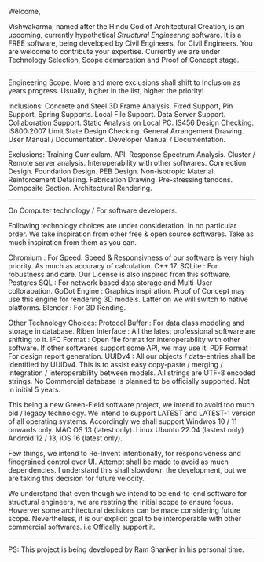 Welcome, 

Vishwakarma, named after the Hindu God of Architectural Creation, is an upcoming, currently hypothetical *Structural Engineering* software. It is a FREE software, being developed by Civil Engineers, for Civil Engineers. You are welcome to contribute your expertise. Currently we are under Technology Selection, Scope demarcation and Proof of Concept stage.

********************************************************************************
Engineering Scope. More and more exclusions shall shift to Inclusion as years progress. Usually, higher in the list, higher the priority!

Inclusions:
Concrete and Steel 3D Frame Analysis.
Fixed Support, Pin Support, Spring Supports.
Local File Support. Data Server Support. Collaboration Support.
Static Analysis on Local PC.
IS456 Design Checking.
IS800:2007 Limit State Design Checking.
General Arrangement Drawing.
User Manual / Documentation.
Developer Manual / Documentation.

Exclusions:
Training Curriculam.
API.
Response Spectrum Analysis.
Cluster / Remote server analysis.
Interoperability with other softwares.
Connection Design.
Foundation Design.
PEB Design.
Non-isotropic Material.
Reinforcement Detailing.
Fabrication Drawing.
Pre-stressing tendons.
Composite Section.
Architectural Rendering.


********************************************************************************
On Computer technology / For software developers.

Following technology choices are under consideration. In no particular order. We take inspiration from other free & open source softwares. Take as much inspiration from them as you can.

Chromium : For Speed. Speed & Responsivness of our software is very high priority. As much as accuracy of calculation. C++ 17. 
SQLite : For robustness and care. Our License is also inspired from this software.
Postgres SQL : For network based data storage and Multi-User collorabation.
GoDot Engine : Graphics inspiration. Proof of Concept may use this engine for rendering 3D models. Latter on we will switch to native platforms.
Blender : For 3D Rending.


Other Technology Choices:
Protocol Buffer : For data class modeling and storage in database.
Riben Interface : All the latest professional software are shifting to it.
IFC Format : Open file format for interoperability with other software. If other softwares support some API, we may use it.
PDF Format : For design report generation.
UUIDv4 : All our objects / data-entries shall be identified by UUIDv4. This is to assist easy copy-paste / merging / integration / interoperability between models.
All strings are UTF-8 encoded strings.
No Commercial database is planned to be officially supported. Not in initial 5 years.


This being a new Green-Field software project, we intend to avoid too much old / legacy technology. We intend to support LATEST and LATEST-1 version of all operating systems. Accordingly we shall support Windwos 10 / 11 onwards only. MAC OS 13 (latest only). Linux Ubuntu 22.04 (lastest only)   Android 12 / 13, iOS 16 (latest only).


Few things, we intend to Re-Invent intentionally, for responsiveness and finegrained control over UI. Attempt shall be made to avoid as much dependencies.
I understand this shall slowdown the development, but we are taking this decision for future velocity.


We understand that even though we intend to be end-to-end software for structural engineers, we are restring the initial scope to ensure focus. Howerver some architectural decisions can be made considering future scope. Nevertheless, it is our explicit goal to be interoperable with other commercial softwares. i.e Offically support it.


********************************************************************************
PS: This project is being developed by Ram Shanker in his personal time.
